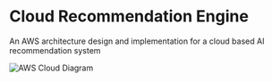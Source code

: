 # Cloud Recommendation Engine

An AWS architecture design and implementation for a cloud based AI recommendation system

![AWS Cloud Diagram](https://i.imgur.com/sNLbkWH.png)
